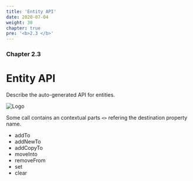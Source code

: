 ```yaml
---
title: 'Entity API'
date: 2020-07-04
weight: 30
chapter: true
pre: '<b>2.3 </b>'
---
```


### Chapter 2.3

# Entity API

Describe the auto-generated API for entities.

![Logo](/img/goblin-blupi-entity-api.png?width=700px)

Some call contains an contextual parts `<>` refering the destination property
name.

- addTo<propName>
- addNewTo<propName>
- addCopyTo<propName>
- moveInto<propName>
- removeFrom<propName>
- set<propName>
- clear<propName>
